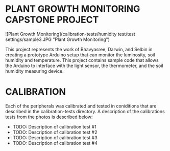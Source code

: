 #  PLANT GROWTH MONITORING CAPSTONE PROJECT

![Plant Growth Monitoring](calibration-tests/humidity test/test settings/sample3.JPG "Plant Growth Monitoring")

This project represents the work of Bhavyasree, Darwin, and Selbin in creating a prototype Arduino setup that can monitor the luminosity, soil humidity and temperature.  This project contains sample code that allows the Arduino to interface with the light sensor, the thermometer, and the soil humidity measuring device.

#  CALIBRATION

Each of the peripherals was calibrated and tested in coniditions that are described in the calibration-tests directory.  A description of the calibrations tests from the photos is described below:

-  TODO:  Description of calibration test #1
-  TODO:  Description of calibration test #2
-  TODO:  Description of calibration test #3
-  TODO:  Description of calibration test #4
